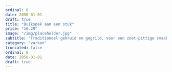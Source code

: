 ```yaml
---
ordinal: 0
date: 2050-01-01
draft: true
title: "Buikspek aan een stuk"
price: "10.29"
image: "/img/placeholder.jpg"
subtitle: "Traditioneel gekruid en gegrild, voor een zoet-pittige smaak."
category: "varken"
truncated: false
ordinal: 0
date: 2050-01-01
draft: true
---
```

